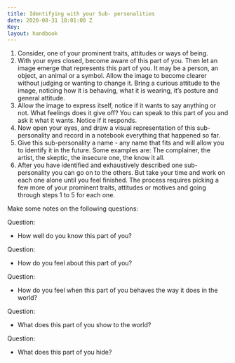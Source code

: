 ```yaml
---
title: Identifying with your Sub- personalities
date: 2020-08-31 18:01:00 Z
Key: 
layout: handbook
---
```


1. Consider, one of your prominent traits, attitudes or ways of being.
2. With your eyes closed, become aware of this part of you. Then let an image emerge that represents this part of you.  It may be a person, an object, an animal or a symbol. Allow the image to become clearer without judging or wanting to change it. Bring a curious attitude to the image, noticing how it is behaving, what it is wearing, it’s posture and general attitude. 
3. Allow the image to express itself, notice if it wants to say anything or not. What feelings does it give off? You can speak to this part of you and ask it what it wants. Notice if it responds. 
4. Now open your eyes, and draw a visual representation of this sub-personality and record in a notebook everything that happened so far. 
5. Give this sub-personality a name - any name that fits and will allow you to identify it in the future. Some examples are: The complainer, the artist, the skeptic, the insecure one, the know it all.
6. After you have identified and exhaustively described one sub-personality you can go on to the others. But take your time and work on each one alone until you feel finished. The process requires picking a few more of your prominent traits, attitudes or motives and going through steps 1 to 5 for each one. 

Make some notes on the following questions: 

Question:

* How well do you know this part of you? 

Question:

* How do you feel about this part of you? 

Question:

* How do you feel when this part of you behaves the way it does in the world?  

Question:

* What does this part of you show to the world? 

Question:

* What does this part of you hide?  





